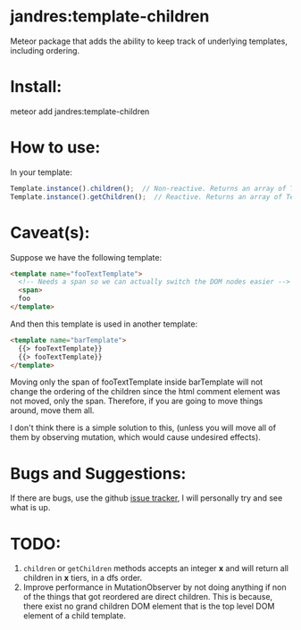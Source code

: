 # jandres:template-children
Meteor package that adds the ability to keep track of underlying templates, including ordering.

# Install:

meteor add jandres:template-children

# How to use:

In your template:

```js
Template.instance().children();  // Non-reactive. Returns an array of Template instances that are a direct children.
Template.instance().getChildren();  // Reactive. Returns an array of Template instances that are  a direct children.
```

# Caveat(s):

Suppose we have the following template:

```html
<template name="fooTextTemplate">
  <!-- Needs a span so we can actually switch the DOM nodes easier -->
  <span>
  foo
</template>
```

And then this template is used in another template:

```html
<template name="barTemplate">
  {{> fooTextTemplate}}
  {{> fooTextTemplate}}
</template>
```

Moving only the span of fooTextTemplate inside barTemplate will not change the ordering of the children since
the html comment element was not moved, only the span. Therefore, if you are going to move things around, move
them all.

I don't think there is a simple solution to this, (unless you will move all of them by observing
mutation, which would cause undesired effects).

# Bugs and Suggestions:

If there are bugs, use the github [issue tracker](https://github.com/JoeyAndres/template-children/issues), I will
personally try and see what is up.

# TODO:
1. `children` or `getChildren` methods accepts an integer **x** and will return all children in **x** tiers, in a dfs
   order.
2. Improve performance in MutationObserver by not doing anything if non of the things that got reordered are direct
   children. This is because, there exist no grand children DOM element that is the top level DOM element of a child
   template.